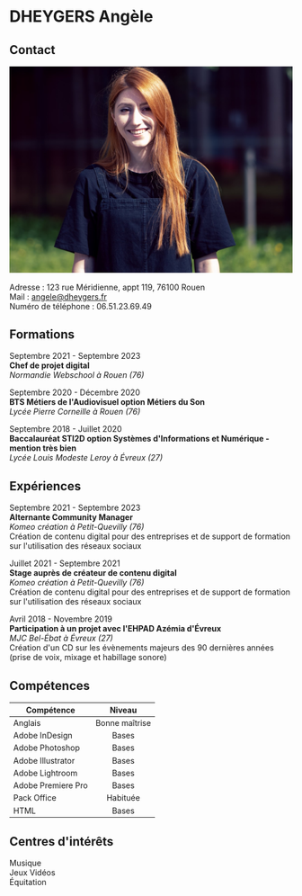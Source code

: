 # **DHEYGERS Angèle**

## Contact

![Photo](https://github.com/adheygers/CV-Angele-Dheygers/blob/main/P1000478%20(2).jpg?raw=true)

Adresse : 123 rue Méridienne, appt 119, 76100 Rouen  
Mail : angele@dheygers.fr  
Numéro de téléphone : 06.51.23.69.49

## Formations

Septembre 2021 - Septembre 2023   
**Chef de projet digital**  
*Normandie Webschool à Rouen (76)*

Septembre 2020 - Décembre 2020  
**BTS Métiers de l'Audiovisuel option Métiers du Son**  
*Lycée Pierre Corneille à Rouen (76)*

Septembre 2018 - Juillet 2020  
**Baccalauréat STI2D option Systèmes d'Informations et Numérique - mention très bien**  
*Lycée Louis Modeste Leroy à Évreux (27)*

## Expériences

Septembre 2021 - Septembre 2023  
**Alternante Community Manager**  
*Komeo création à Petit-Quevilly (76)*  
Création de contenu digital pour des entreprises et de support de formation sur l'utilisation des réseaux sociaux

Juillet 2021 - Septembre 2021  
**Stage auprès de créateur de contenu digital**  
*Komeo création à Petit-Quevilly (76)*  
Création de contenu digital pour des entreprises et de support de formation sur l'utilisation des réseaux sociaux

Avril 2018 - Novembre 2019  
**Participation à un projet avec l'EHPAD Azémia d'Évreux**  
*MJC Bel-Ébat à Évreux (27)*  
Création d'un CD sur les évènements majeurs des 90 dernières années (prise de voix, mixage et habillage sonore)

## Compétences

| **Compétence**    | **Niveau**    |
| -------------     |:-------------:|
| Anglais           | Bonne maîtrise|
| Adobe InDesign    | Bases         |
| Adobe Photoshop   | Bases         |
| Adobe Illustrator | Bases         |
| Adobe Lightroom   | Bases         |
| Adobe Premiere Pro| Bases         |
| Pack Office       | Habituée      |
| HTML              | Bases         |

## Centres d'intérêts

Musique  
Jeux Vidéos  
Équitation  